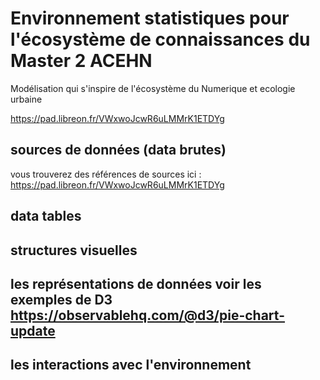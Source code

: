 # Environnement statistiques pour l'écosystème de connaissances du Master 2 ACEHN

Modélisation qui s'inspire de l'écosystème du Numerique et ecologie urbaine

https://pad.libreon.fr/VWxwoJcwR6uLMMrK1ETDYg

## sources de données (data brutes)
vous trouverez des références de sources ici : https://pad.libreon.fr/VWxwoJcwR6uLMMrK1ETDYg

## data tables
     
## structures visuelles
     
## les représentations de données voir les exemples de D3 https://observablehq.com/@d3/pie-chart-update
      
## les interactions avec l'environnement
